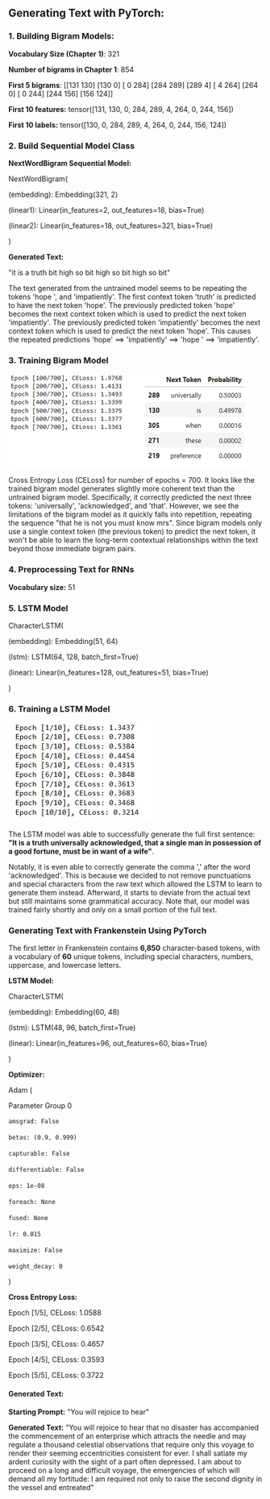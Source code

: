 ## Generating Text with PyTorch:

### 1. Building Bigram Models: 

**Vocabulary Size (Chapter 1)**: 321

**Number of bigrams in Chapter 1**: 854

**First 5 bigrams**: 
 [[131 130]
 [130   0]
 [  0 284]
 [284 289]
 [289   4]
 [  4 264]
 [264   0]
 [  0 244]
 [244 156]
 [156 124]]         

**First 10 features:** tensor([131, 130,   0, 284, 289,   4, 264,   0, 244, 156])

**First 10 labels:** tensor([130,   0, 284, 289,   4, 264,   0, 244, 156, 124])      

          
### 2. Build Sequential Model Class       

**NextWordBigram Sequential Model:**      

NextWordBigram(

  (embedding): Embedding(321, 2)
  
  (linear1): Linear(in_features=2, out_features=18, bias=True)
  
  (linear2): Linear(in_features=18, out_features=321, bias=True)

)   
  
**Generated Text:**

"it is a truth bit high so bit high so bit high so bit" 

The text generated from the untrained model seems to be repeating the tokens 'hope ', and 'impatiently'. The first context token 'truth' is predicted to have the next token 'hope'. The previously predicted token 'hope' becomes the next context token which is used to predict the next token 'impatiently'. The previously predicted token 'impatiently' becomes the next context token which is used to predict the next token 'hope'. This causes the repeated predictions 'hope' ==> 'impatiently' ==> 'hope ' ==> 'impatiently'.

### 3. Training Bigram Model
![ALT TEXT](https://github.com/SaifurRR/NLP-Large-Language-Models/blob/main/Generating%20Text%20with%20PyTorch/epoch_prob.jpg)

Cross Entropy Loss (CELoss) for number of epochs = 700. It looks like the trained bigram model generates slightly more coherent text than the untrained bigram model. Specifically, it correctly predicted the next three tokens: 'universally', 'acknowledged', and 'that'. However, we see the limitations of the bigram model as it quickly falls into repetition, repeating the sequence "that he is not you must know mrs". Since bigram models only use a single context token (the previous token) to predict the next token, it won't be able to learn the long-term contextual relationships within the text beyond those immediate bigram pairs.


### 4. Preprocessing Text for RNNs

**Vocabulary size:** 51

### 5. LSTM Model

CharacterLSTM(

  (embedding): Embedding(51, 64)

  (lstm): LSTM(64, 128, batch_first=True)
  
  (linear): Linear(in_features=128, out_features=51, bias=True)

)

### 6. Training a LSTM Model

![ALT TEXT](https://github.com/SaifurRR/NLP-Large-Language-Models/blob/main/Generating%20Text%20with%20PyTorch/epoch_LSTM.jpeg)

The LSTM model was able to successfully generate the full first sentence: **"It is a truth universally acknowledged, that a single man in possession of a good fortune, must be in want of a wife"**. 

Notably, it is even able to correctly generate the comma ',' after the word 'acknowledged'. This is because we decided to not remove punctuations and special characters from the raw text which allowed the LSTM to learn to generate them instead. Afterward, it starts to deviate from the actual text but still maintains some grammatical accuracy. Note that, our model was trained fairly shortly and only on a small portion of the full text.


### Generating Text with Frankenstein Using PyTorch

The first letter in Frankenstein contains **6,850** character-based tokens, with a vocabulary of **60** unique tokens, including special characters, numbers, uppercase, and lowercase letters.

**LSTM Model:**

CharacterLSTM(

  (embedding): Embedding(60, 48)
  
  (lstm): LSTM(48, 96, batch_first=True)
  
  (linear): Linear(in_features=96, out_features=60, bias=True)

)

**Optimizer:**

Adam (

Parameter Group 0

    amsgrad: False
    
    betas: (0.9, 0.999)
    
    capturable: False
    
    differentiable: False
    
    eps: 1e-08
    
    foreach: None
    
    fused: None
    
    lr: 0.015
    
    maximize: False
    
    weight_decay: 0

)

**Cross Entropy Loss:**

Epoch [1/5], CELoss: 1.0588

Epoch [2/5], CELoss: 0.6542

Epoch [3/5], CELoss: 0.4657

Epoch [4/5], CELoss: 0.3593

Epoch [5/5], CELoss: 0.3722

#### Generated Text:

**Starting Prompt:** "You will rejoice to hear"

**Generated Text:** "You will rejoice to hear that no disaster has accompanied the commencement of an enterprise which attracts the needle and may regulate a thousand celestial observations that require only this voyage to render their seeming eccentricities consistent for ever. I shall satiate my ardent curiosity with the sight of a part often depressed. I am about to proceed on a long and difficult voyage, the emergencies of which will demand all my fortitude: I am required not only to raise the second dignity in the vessel and entreated"


